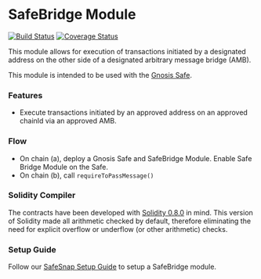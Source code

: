 # SafeBridge Module
[![Build Status](https://github.com/gnosis/dao-module/workflows/amb-module/badge.svg?branch=main)](https://github.com/gnosis/amb-module/actions)
[![Coverage Status](https://coveralls.io/repos/github/gnosis/amb-module/badge.svg?branch=main)](https://coveralls.io/github/gnosis/amb-module)

This module allows for execution of transactions initiated by a designated address on the other side of a designated arbitrary message bridge (AMB).

This module is intended to be used with the [Gnosis Safe](https://github.com/gnosis/safe-contracts).

### Features
- Execute transactions initiated by an approved address on an approved chainId via an approved AMB.

### Flow
- On chain (a), deploy a Gnosis Safe and SafeBridge Module. Enable Safe Bridge Module on the Safe.
- On chain (b), call `requireToPassMessage()`

### Solidity Compiler

The contracts have been developed with [Solidity 0.8.0](https://github.com/ethereum/solidity/releases/tag/v0.8.0) in mind. This version of Solidity made all arithmetic checked by default, therefore eliminating the need for explicit overflow or underflow (or other arithmetic) checks.

### Setup Guide

Follow our [SafeSnap Setup Guide](./docs/setup_guide.md) to setup a SafeBridge module.
